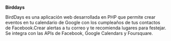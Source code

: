 **Birddays**

BirdDays es una aplicación web desarrollada en PHP que permite crear eventos en tu calendario de Google con los cumpleaños de tus contactos de Facebook.Crear alertas a tu correo y te recomienda lugares para festejar.
Se integra con las APIs de Facebook, Google Calendars y Foursquare.
